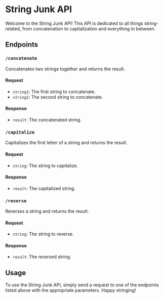 # String Junk API

Welcome to the String Junk API! This API is dedicated to all things string-related, from concatenation to capitalization and everything in between.

## Endpoints

### `/concatenate`

Concatenates two strings together and returns the result.

#### Request

- `string1`: The first string to concatenate.
- `string2`: The second string to concatenate.

#### Response

- `result`: The concatenated string.

### `/capitalize`

Capitalizes the first letter of a string and returns the result.

#### Request

- `string`: The string to capitalize.

#### Response

- `result`: The capitalized string.

### `/reverse`

Reverses a string and returns the result.

#### Request

- `string`: The string to reverse.

#### Response

- `result`: The reversed string.

## Usage

To use the String Junk API, simply send a request to one of the endpoints listed above with the appropriate parameters. Happy stringing!

